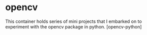 # opencv
This container holds series of mini projects that I embarked on to experiment with the opencv package in python. [opencv-python]

